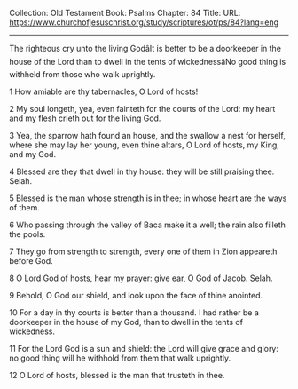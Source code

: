 Collection: Old Testament
Book: Psalms
Chapter: 84
Title: 
URL: https://www.churchofjesuschrist.org/study/scriptures/ot/ps/84?lang=eng

---

The righteous cry unto the living GodâIt is better to be a doorkeeper in the house of the Lord than to dwell in the tents of wickednessâNo good thing is withheld from those who walk uprightly.

1 How amiable are thy tabernacles, O Lord of hosts!

2 My soul longeth, yea, even fainteth for the courts of the Lord: my heart and my flesh crieth out for the living God.

3 Yea, the sparrow hath found an house, and the swallow a nest for herself, where she may lay her young, even thine altars, O Lord of hosts, my King, and my God.

4 Blessed are they that dwell in thy house: they will be still praising thee. Selah.

5 Blessed is the man whose strength is in thee; in whose heart are the ways of them.

6 Who passing through the valley of Baca make it a well; the rain also filleth the pools.

7 They go from strength to strength, every one of them in Zion appeareth before God.

8 O Lord God of hosts, hear my prayer: give ear, O God of Jacob. Selah.

9 Behold, O God our shield, and look upon the face of thine anointed.

10 For a day in thy courts is better than a thousand. I had rather be a doorkeeper in the house of my God, than to dwell in the tents of wickedness.

11 For the Lord God is a sun and shield: the Lord will give grace and glory: no good thing will he withhold from them that walk uprightly.

12 O Lord of hosts, blessed is the man that trusteth in thee.
